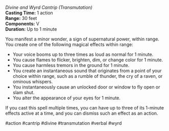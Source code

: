 *Divine and Wyrd Cantrip (Transmutation)*  
**Casting Time:** 1 action  
**Range:** 30 feet  
**Components:** V  
**Duration:** Up to 1 minute

You manifest a minor wonder, a sign of supernatural power, within range. You create one of the following magical effects within range:
* Your voice booms up to three times as loud as normal for 1 minute.
* You cause flames to flicker, brighten, dim, or change color for 1 minute.
* You cause harmless tremors in the ground for 1 minute.
* You create an instantaneous sound that originates from a point of your choice within range, such as a rumble of thunder, the cry of a raven, or ominous whispers.
* You instantaneously cause an unlocked door or window to fly open or slam shut.
* You alter the appearance of your eyes for 1 minute.

If you cast this spell multiple times, you can have up to three of its 1-minute effects active at a time, and you can dismiss such an effect as an action.

#action #cantrip #divine #transmutation #verbal #wyrd
